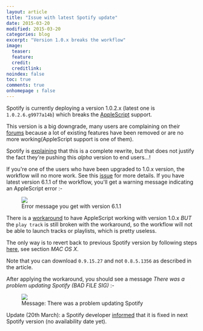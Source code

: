 ```yaml
---
layout: article
title: "Issue with latest Spotify update"
date: 2015-03-20
modified: 2015-03-20
categories: blog
excerpt: "Version 1.0.x breaks the workflow"
image:
  teaser: 
  feature:
  credit:
  creditlink:
noindex: false
toc: true
comments: true
onhomepage : false
---
```


Spotify is currently deploying a version 1.0.2.x (latest one is `1.0.2.6.g9977a14b`) which breaks the [AppleScript](https://community.spotify.com/t5/Help-Desktop-Linux-Mac-and/Apple-scripting-broken-in-1-0-1-988-g8f17a348/td-p/1029434) support.

This version is a big downgrade, many users are complaining on their [forums](https://community.spotify.com/t5/Help-Desktop-Linux-Mac-and/The-latest-desktop-version-is-a-downgrade/td-p/1039724) because a lot of existing features have been removed or are no more working(AppleScript support is one of them).

Spotify is [explaining](https://community.spotify.com/t5/Help-Desktop-Linux-Mac-and/Desktop-Update-Version-1-0-1/td-p/1050266) that this is a complete rewrite, but that does not justify the fact they're pushing this _alpha_ version to end users...!

If you're one of the users who have been upgraded to 1.0.x version, the workflow will no more work. See this [issue](https://github.com/vdesabou/alfred-spotify-mini-player/issues/66) for more details. 
If you have latest version 6.1.1 of the workflow, you'll get a warning message indicating an AppleScript error :-

<figure>
    <img src="{{ site.url }}/images/blog/spotify_update_problem2.jpg"></a>
    <figcaption>Error message you get with version 6.1.1</figcaption>
</figure> 

There is a [workaround](http://hyperdock.bahoom.com/spotify_fix) to have AppleScript working with version 1.0.x *BUT* the `play track` is still broken with the workaround, so the workflow will not be able to launch tracks or playlists, which is pretty useless.

The only way is to revert back to previous Spotify version by following steps [here](http://supraliminal.net/blog/2013/4/21/how-to-revert-back-to-the-older-better-spotify-client), see section _MAC OS X_.

Note that you can download `0.9.15.27` and not `0.8.5.1356` as described in the article.

After applying the workaround, you should see a message _There was a problem updating Spotify (BAD FILE SIG)_ :-

<figure>
    <img src="{{ site.url }}/images/blog/spotify_update_problem.jpg"></a>
    <figcaption>Message: There was a problem updating Spotify</figcaption>
</figure>

Update (20th March): a Spotify developer [informed](http://stackoverflow.com/questions/29039514/applescript-to-tell-spotify-to-play-isnt-working-after-osx-update-to-yosemite/29047174#29047174) that it is fixed in next Spotify version (no availability date yet).




